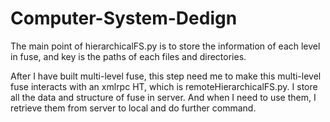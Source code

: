 # Computer-System-Dedign
The main point of hierarchicalFS.py is to store the information of each level in fuse, and key is the paths of each files and directories.

After I have built multi-level fuse, this step need me to make this multi-level fuse interacts with an xmlrpc HT, which is remoteHierarchicalFS.py. I store all the data and structure of fuse in server. And when I need to use them, I retrieve them from server to local and do further command.
